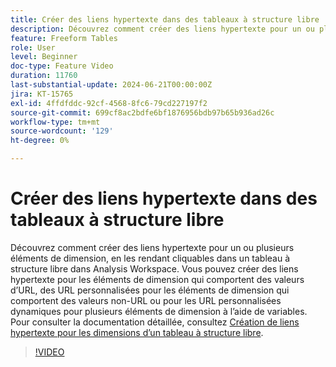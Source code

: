 ```yaml
---
title: Créer des liens hypertexte dans des tableaux à structure libre
description: Découvrez comment créer des liens hypertexte pour un ou plusieurs éléments de dimension, en les rendant cliquables dans un tableau à structure libre dans Analysis Workspace. Vous pouvez créer des liens hypertexte pour les éléments de dimension qui comportent des valeurs d’URL, des URL personnalisées pour les éléments de dimension qui comportent des valeurs non-URL ou pour les URL personnalisées dynamiques pour plusieurs éléments de dimension à l’aide de variables.
feature: Freeform Tables
role: User
level: Beginner
doc-type: Feature Video
duration: 11760
last-substantial-update: 2024-06-21T00:00:00Z
jira: KT-15765
exl-id: 4ffdfddc-92cf-4568-8fc6-79cd227197f2
source-git-commit: 699cf8ac2bdfe6bf1876956bdb97b65b936ad26c
workflow-type: tm+mt
source-wordcount: '129'
ht-degree: 0%

---
```


# Créer des liens hypertexte dans des tableaux à structure libre

Découvrez comment créer des liens hypertexte pour un ou plusieurs éléments de dimension, en les rendant cliquables dans un tableau à structure libre dans Analysis Workspace. Vous pouvez créer des liens hypertexte pour les éléments de dimension qui comportent des valeurs d’URL, des URL personnalisées pour les éléments de dimension qui comportent des valeurs non-URL ou pour les URL personnalisées dynamiques pour plusieurs éléments de dimension à l’aide de variables. Pour consulter la documentation détaillée, consultez [Création de liens hypertexte pour les dimensions d’un tableau à structure libre](https://experienceleague.adobe.com/fr/docs/analytics/analyze/analysis-workspace/visualizations/freeform-table/freeform-table-hyperlinks).

>[!VIDEO](https://video.tv.adobe.com/v/3445782/?learn=on&captions=fre_fr)
